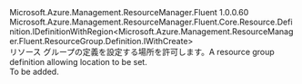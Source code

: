 <Type Name="IBlank" FullName="Microsoft.Azure.Management.ResourceManager.Fluent.ResourceGroup.Definition.IBlank">
  <TypeSignature Language="C#" Value="public interface IBlank : Microsoft.Azure.Management.ResourceManager.Fluent.Core.Resource.Definition.IDefinitionWithRegion&lt;Microsoft.Azure.Management.ResourceManager.Fluent.ResourceGroup.Definition.IWithCreate&gt;" />
  <TypeSignature Language="ILAsm" Value=".class public interface auto ansi abstract IBlank implements class Microsoft.Azure.Management.ResourceManager.Fluent.Core.Resource.Definition.IDefinitionWithRegion`1&lt;class Microsoft.Azure.Management.ResourceManager.Fluent.ResourceGroup.Definition.IWithCreate&gt;" />
  <TypeSignature Language="DocId" Value="T:Microsoft.Azure.Management.ResourceManager.Fluent.ResourceGroup.Definition.IBlank" />
  <TypeSignature Language="VB.NET" Value="Public Interface IBlank&#xA;Implements IDefinitionWithRegion(Of IWithCreate)" />
  <TypeSignature Language="F#" Value="type IBlank = interface&#xA;    interface IDefinitionWithRegion&lt;IWithCreate&gt;" />
  <AssemblyInfo>
    <AssemblyName>Microsoft.Azure.Management.ResourceManager.Fluent</AssemblyName>
    <AssemblyVersion>1.0.0.60</AssemblyVersion>
  </AssemblyInfo>
  <Interfaces>
    <Interface>
      <InterfaceName>Microsoft.Azure.Management.ResourceManager.Fluent.Core.Resource.Definition.IDefinitionWithRegion&lt;Microsoft.Azure.Management.ResourceManager.Fluent.ResourceGroup.Definition.IWithCreate&gt;</InterfaceName>
    </Interface>
  </Interfaces>
  <Docs>
    <summary>
            <span data-ttu-id="580e6-101">リソース グループの定義を設定する場所を許可します。</span><span class="sxs-lookup"><span data-stu-id="580e6-101">A resource group definition allowing location to be set.</span></span>
            </summary>
    <remarks>To be added.</remarks>
  </Docs>
  <Members />
</Type>